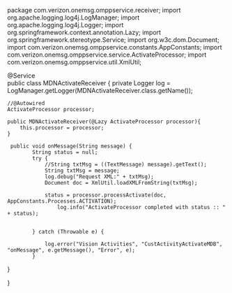 package com.verizon.onemsg.omppservice.receiver;
import org.apache.logging.log4j.LogManager;
import org.apache.logging.log4j.Logger;
import org.springframework.context.annotation.Lazy;
import org.springframework.stereotype.Service;
import org.w3c.dom.Document;
import com.verizon.onemsg.omppservice.constants.AppConstants;
import com.verizon.onemsg.omppservice.service.ActivateProcessor;
import com.verizon.onemsg.omppservice.util.XmlUtil;

@Service	
public class MDNActivateReceiver {
	private Logger log = LogManager.getLogger(MDNActivateReceiver.class.getName());
	
	//@Autowired
	ActivateProcessor processor;
	
	public MDNActivateReceiver(@Lazy ActivateProcessor processor){
		this.processor = processor;
	}
	
	 public void onMessage(String message) {
			String status = null;
			try {
				//String txtMsg = ((TextMessage) message).getText();
				String txtMsg = message;
				log.debug("Request XML:" + txtMsg);
				Document doc = XmlUtil.loadXMLFromString(txtMsg);
				
				status = processor.processActivate(doc, AppConstants.Processes.ACTIVATION);
					log.info("ActivateProcessor completed with status :: " + status);				
										
				
			} catch (Throwable e) {
				
				log.error("Vision Activities", "CustActivityActivateMDB", "onMessage", e.getMessage(), "Error", e);			
			}

}

}
